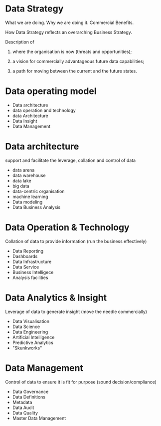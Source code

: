 # Data Strategy
What we are doing. Why we are doing it. Commercial Benefits. 

How Data Strategy reflects an overarching Business Strategy.

Description of 
1. where the organisation is now (threats and opportunities); 

2. a vision for commercially advantageous future data capabilities; 

3. a path for moving between the current and the future states.

# Data operating model
- Data architecture
- data operation and technology
- data Architecture
- Data Insight
- Data Management

# Data architecture 
support and facilitate the leverage, collation and control of data
- data arena
- data warehouse
- data lake
- big data
- data-centric organisation
- machine learning
- Data modeling 
- Data Business Analysis

# Data Operation & Technology
Collation of data to provide information (run the business effectively)
- Data Reporting 
- Dashboards
- Data Infrastructure
- Data Service
- Business Intelligece
- Analysis facilities

# Data Analytics & Insight
Leverage of data to generate insight (move the needle commercially)
- Data Visualisation
- Data Science
- Data Engineering
- Artificial Intelligence
- Predictive Analytics
- "Skunkworks"

# Data Management
Control of data to ensure it is fit for purpose (sound decision/compliance)
- Data Governance
- Data Definitions
- Metadata
- Data Audit
- Data Quality 
- Master Data Management